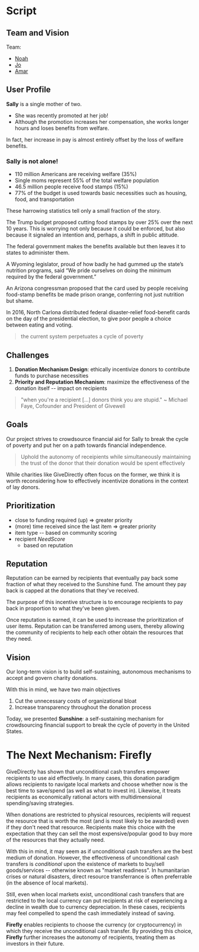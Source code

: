 # Script

## Team and Vision

Team:
* [Noah](https://noah.engineer)
* [Jo]()
* [Amar](https://about.me/amar-singh)



## User Profile

**Sally** is a single mother of two. 
* She was recently promoted at her job!
* Although the promotion increases her compensation, she works longer hours and loses benefits from welfare. 

In fact, her increase in pay is almost entirely offset by the loss of welfare benefits.

### Sally is not alone!

* 110 million Americans are receiving welfare (35%)
* Single moms represent 55% of the total welfare population
* 46.5 million people receive food stamps (15%)
* 77% of the budget is used towards basic necessities such as housing, food, and transportation

These harrowing statistics tell only a small fraction of the story. 

The Trump budget proposed cutting food stamps by over 25% over the next 10 years. This is worrying not only because it could be enforced, but also because it signaled an intention and, perhaps, a shift in public attitude.

The federal government makes the benefits available but then leaves it to states to administer them.

A Wyoming legislator, proud of how badly he had gummed up the state’s nutrition programs, said “We pride ourselves on doing the minimum required by the federal government.”

An Arizona congressman proposed that the card used by people receiving food-stamp benefits be made prison orange, conferring not just nutrition but shame. 

In 2016, North Carlona distributed federal disaster-relief food-benefit cards on the day of the presidential election, to give poor people a choice between eating and voting.

> the current system perpetuates a cycle of poverty

## Challenges

1. **Donation Mechanism Design**: ethically incentivize donors to contribute funds to purchase necessities
2. **Priority and Reputation Mechanism**: maximize the effectiveness of the donation itself -- impact on recipients

> "when you're a recipient [...] donors think you are stupid." ~ Michael Faye, Cofounder and President of Givewell

## Goals

Our project strives to crowdsource financial aid for Sally to break the cycle of poverty and put her on a path towards financial independence.

> Uphold the autonomy of receipients while simultaneously maintaining the trust of the donor that their donation would be spent effectively

While charities like GiveDirectly often focus on the former, we think it is worth reconsidering how to effectively incentivize donations in the context of lay donors.

## Prioritization

* close to funding required (up) => greater priority
* (more) time received since the last item => greater priority
* item type -- based on community scoring
* recipient *NeedScore*
    * based on reputation

## Reputation

Reputation can be earned by recipients that eventually pay back some fraction of what they received to the Sunshine fund. The amount they pay back is capped at the donations that they've received. 

The purpose of this incentive structure is to encourage recipients to pay back in proportion to what they've been given.

Once reputation is earned, it can be used to increase the prioritization of user items. Reputation can be transferred among users, thereby allowing the community of recipients to help each other obtain the resources that they need.

## Vision

Our long-term vision is to build self-sustaining, autonomous mechanisms to accept and govern charity donations.

With this in mind, we have two main objectives
1. Cut the unnecessary costs of organizational bloat
2. Increase transparency throughout the donation process

Today, we presented **Sunshine**: a self-sustaining mechanism for crowdsourcing financial support to break the cycle of poverty in the United States.

# The Next Mechanism: Firefly

GiveDirectly has shown that unconditional cash transfers empower recipients to use aid effectively. In many cases, this donation paradigm allows recipients to navigate local markets and choose whether now is the best time to save/spend (as well as what to invest in). Likewise, it treats recipients as economically rational actors with multidimensional spending/saving strategies.

When donations are restricted to physical resources, recipients will request the resource that is worth the most (and is most likely to be awarded) even if they don't need that resource. Recipients make this choice with the expectation that they can sell the most expensive/popular good to buy more of the resources that they actually need. 

With this in mind, it may seem as if unconditional cash transfers are the best medium of donation. However, the effectiveness of unconditional cash transfers is *conditional* upon the existence of markets to buy/sell goods/services -- otherwise known as "market readiness". In humanitarian crises or natural disasters, direct resource transferrance is often preferrable (in the absence of local markets). 

Still, even when local markets exist, unconditional cash transfers that are restricted to the local currency can put recipients at risk of experiencing a decline in wealth due to currency depreciation. In these cases, recipients may feel compelled to spend the cash immediately instead of saving. 

**Firefly** enables recipients to choose the currency (or cryptocurrency) in which they receive the unconditional cash transfer. By providing this choice, **Firefly** further increases the autonomy of recipients, treating them as investors in their future.